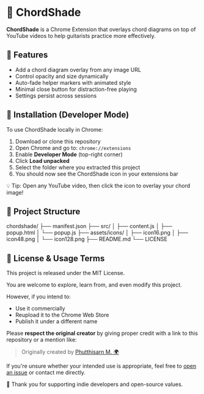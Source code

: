 # 🎸 ChordShade

**ChordShade** is a Chrome Extension that overlays chord diagrams on top of YouTube videos to help guitarists practice more effectively.

## 🔧 Features

- Add a chord diagram overlay from any image URL
- Control opacity and size dynamically
- Auto-fade helper markers with animated style
- Minimal close button for distraction-free playing
- Settings persist across sessions

## 🧭 Installation (Developer Mode)

To use ChordShade locally in Chrome:

1. Download or clone this repository
2. Open Chrome and go to: `chrome://extensions`
3. Enable **Developer Mode** (top-right corner)
4. Click **Load unpacked**
5. Select the folder where you extracted this project
6. You should now see the ChordShade icon in your extensions bar

💡 Tip: Open any YouTube video, then click the icon to overlay your chord image!

## 📁 Project Structure
chordshade/
├── manifest.json
├── src/
│ ├── content.js
│ ├── popup.html
│ └── popup.js
├── assets/icons/
│ ├── icon16.png
│ ├── icon48.png
│ └── icon128.png
├── README.md
└── LICENSE


## 📄 License & Usage Terms

This project is released under the MIT License.

You are welcome to explore, learn from, and even modify this project.

However, if you intend to:

- Use it commercially  
- Reupload it to the Chrome Web Store  
- Publish it under a different name  

Please **respect the original creator** by giving proper credit with a link to this repository or a mention like:

> Originally created by [Phutthisarn M. 🌍](https://github.com/mars-earth)

If you're unsure whether your intended use is appropriate, feel free to [open an issue](https://github.com/mars-earth/chordshade/issues) or contact me directly.

🙏 Thank you for supporting indie developers and open-source values.
